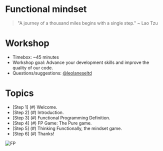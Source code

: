 
# Functional mindset

> "A journey of a thousand miles begins with a single step."
> ~ Lao Tzu

# Workshop
  * Timebox: ~45 minutes
  * Workshop goal: Advance your development skills and improve the quality of our code.
  * Questions/suggestions: [@leolaneseltd](https://twitter.com/leolaneseltd "@leolaneseltd")

# Topics
  * [Step 1] (#) Welcome. 
  * [Step 2] (#) Introduction.
  * [Step 3] (#) Functional Programming Definition.
  * [Step 4] (#) FP Game: The Pure game.
  * [Step 5] (#) Thinking Functionally, the mindset game. 
  * [Step 6] (#) Thanks!
   
![FP](https://raw.githubusercontent.com/leolanese/FP/master/FP.png)
